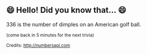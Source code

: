 ## 😄 Hello! Did you know that... 😄
336 is the number of dimples on an American golf ball.

<sup>(come back in 5 minutes for the next trivia)</sup>


<sup>Credits: http://numbersapi.com</sup>
